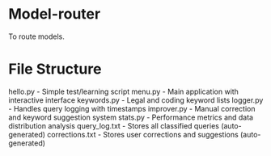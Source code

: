 # Model-router
To route models.

# File Structure

hello.py - Simple test/learning script
menu.py - Main application with interactive interface
keywords.py - Legal and coding keyword lists
logger.py - Handles query logging with timestamps
improver.py - Manual correction and keyword suggestion system
stats.py - Performance metrics and data distribution analysis
query_log.txt - Stores all classified queries (auto-generated)
corrections.txt - Stores user corrections and suggestions (auto-generated)
